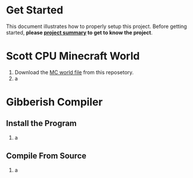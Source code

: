 # Get Started

This document illustrates how to properly setup this project. 
Before getting started, __please [project summary](/README.md) to get to know the project__.

# Scott CPU Minecraft World
1. Download the [MC world file]() from this reposetory. 
2. a


# Gibberish Compiler
## Install the Program
1. a

## Compile From Source
1. a
